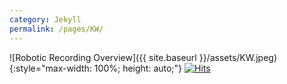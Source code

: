 ```yaml
---
category: Jekyll
permalink: /pages/KW/
---
```


![Robotic Recording Overview]({{ site.baseurl }}/assets/KW.jpeg){:style="max-width: 100%; height: auto;"}
[![Hits](https://hits.seeyoufarm.com/api/count/incr/badge.svg?url=https%3A%2F%2Fschmidtmaster3000.github.io%2FHB2%2Fpages%2FKW%2F&count_bg=%2379C83D&title_bg=%23555555&icon=&icon_color=%23E7E7E7&title=hits&edge_flat=false)](https://hits.seeyoufarm.com)
